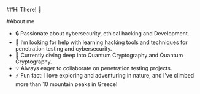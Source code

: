 ##Hi There! 👋

#About me

- 🔒 Passionate about cybersecurity, ethical hacking and Development.
- 🤔 I’m looking for help with learning hacking tools and techniques for penetration testing and cybersecurity.
- 📘 Currently diving deep into Quantum Cryptography and Quantum Cryptography.
- 💡 Always eager to collaborate on penetration testing projects.
- ⚡ Fun fact: I love exploring and adventuring in nature, and I've climbed more than 10 mountain peaks in Greece!
